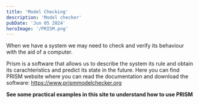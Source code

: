 ```yaml
---
title: 'Model Checking'
description: 'Model checker'
pubDate: 'Jun 05 2024'
heroImage: '/PRISM.png'
---
```

When we have a system we may need to check and verify its behaviour with the aid of a computer.


Prism is a software that allows us to describe the system its rule and obtain its carachteristics and predict its state in the future.
Here you can find PRISM website where you can read the documentation and download the software:
https://www.prismmodelchecker.org

**See some practical examples in this site to understand how to use PRISM**